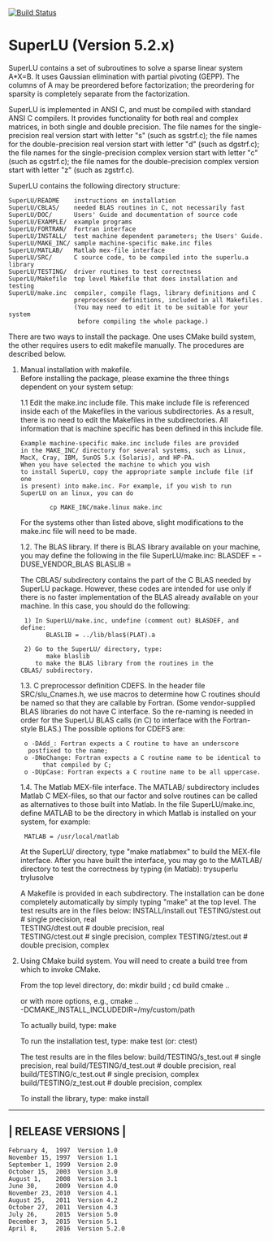 [![Build Status](https://travis-ci.org/yoon-gu/SuperLU.svg?branch=master)](https://travis-ci.org/yoon-gu/SuperLU)

SuperLU (Version 5.2.x)
=======================

SuperLU contains a set of subroutines to solve a sparse linear system 
A*X=B. It uses Gaussian elimination with partial pivoting (GEPP). 
The columns of A may be preordered before factorization; the 
preordering for sparsity is completely separate from the factorization.

SuperLU is implemented in ANSI C, and must be compiled with standard 
ANSI C compilers. It provides functionality for both real and complex
matrices, in both single and double precision. The file names for the 
single-precision real version start with letter "s" (such as sgstrf.c);
the file names for the double-precision real version start with letter "d"
(such as dgstrf.c); the file names for the single-precision complex
version start with letter "c" (such as cgstrf.c); the file names
for the double-precision complex version start with letter "z" 
(such as zgstrf.c).


SuperLU contains the following directory structure:

    SuperLU/README    instructions on installation
    SuperLU/CBLAS/    needed BLAS routines in C, not necessarily fast
    SuperLU/DOC/      Users' Guide and documentation of source code
    SuperLU/EXAMPLE/  example programs
    SuperLU/FORTRAN/  Fortran interface
    SuperLU/INSTALL/  test machine dependent parameters; the Users' Guide.
    SuperLU/MAKE_INC/ sample machine-specific make.inc files
    SuperLU/MATLAB/   Matlab mex-file interface
    SuperLU/SRC/      C source code, to be compiled into the superlu.a library
    SuperLU/TESTING/  driver routines to test correctness
    SuperLU/Makefile  top level Makefile that does installation and testing
    SuperLU/make.inc  compiler, compile flags, library definitions and C
                      preprocessor definitions, included in all Makefiles.
                      (You may need to edit it to be suitable for your system
                       before compiling the whole package.)

There are two ways to install the package. One uses CMake build system,
the other requires users to edit makefile manually.  The procedures
are described below.

1. Manual installation with makefile.      
   Before installing the package, please examine the three things dependent 
   on your system setup:

   1.1 Edit the make.inc include file.
       This make include file is referenced inside each of the Makefiles
       in the various subdirectories. As a result, there is no need to 
       edit the Makefiles in the subdirectories. All information that is
       machine specific has been defined in this include file. 

       Example machine-specific make.inc include files are provided 
       in the MAKE_INC/ directory for several systems, such as Linux,
       MacX, Cray, IBM, SunOS 5.x (Solaris), and HP-PA. 
       When you have selected the machine to which you wish 
       to install SuperLU, copy the appropriate sample include file (if one 
       is present) into make.inc. For example, if you wish to run 
       SuperLU on an linux, you can do

       	       cp MAKE_INC/make.linux make.inc
   
	For the systems other than listed above, slight modifications to the 
   	make.inc file will need to be made.
   
   1.2. The BLAS library.
       	If there is BLAS library available on your machine, you may define
       	the following in the file SuperLU/make.inc:
            BLASDEF = -DUSE_VENDOR_BLAS
            BLASLIB = <BLAS library you wish to link with>

   	The CBLAS/ subdirectory contains the part of the C BLAS needed by 
   	SuperLU package. However, these codes are intended for use only if 
	there is no faster implementation of the BLAS already available 
	on your machine. In this case, you should do the following:

    	1) In SuperLU/make.inc, undefine (comment out) BLASDEF, and define:
              BLASLIB = ../lib/blas$(PLAT).a

    	2) Go to the SuperLU/ directory, type:
              make blaslib
       	   to make the BLAS library from the routines in the	
	   CBLAS/ subdirectory.

   1.3. C preprocessor definition CDEFS.
   	In the header file SRC/slu_Cnames.h, we use macros to determine how
   	C routines should be named so that they are callable by Fortran.
   	(Some vendor-supplied BLAS libraries do not have C interface. So the 
    	re-naming is needed in order for the SuperLU BLAS calls (in C) to 
    	interface with the Fortran-style BLAS.)
   	The possible options for CDEFS are:

       	o -DAdd_: Fortran expects a C routine to have an underscore
		 postfixed to the name;
        o -DNoChange: Fortran expects a C routine name to be identical to
		     that compiled by C;
        o -DUpCase: Fortran expects a C routine name to be all uppercase.
   
   1.4. The Matlab MEX-file interface.
   	The MATLAB/ subdirectory includes Matlab C MEX-files, so that 
   	our factor and solve routines can be called as alternatives to those
    	built into Matlab. In the file SuperLU/make.inc, define MATLAB to be
	the directory in which Matlab is installed on your system, for example:

       	MATLAB = /usr/local/matlab

   	At the SuperLU/ directory, type "make matlabmex" to build the MEX-file
   	interface. After you have built the interface, you may go to the
	MATLAB/ directory to test the correctness by typing (in Matlab):
       		trysuperlu
       		trylusolve

   A Makefile is provided in each subdirectory. The installation can be done
   completely automatically by simply typing "make" at the top level.
   The test results are in the files below:
       INSTALL/install.out
       TESTING/stest.out   # single precision, real   
       TESTING/dtest.out   # double precision, real   
       TESTING/ctest.out   # single precision, complex
       TESTING/ztest.out   # double precision, complex


2. Using CMake build system. 
   You will need to create a build tree from which to invoke CMake.

   From the top level directory, do:
     	mkdir build ; cd build
   	cmake ..

     or with more options, e.g.,
        cmake .. \
	      -DCMAKE_INSTALL_INCLUDEDIR=/my/custom/path 	 

   To actually build, type:
   	make

   To run the installation test, type:
   	make test (or: ctest)

   	The test results are in the files below:
       	    build/TESTING/s_test.out   # single precision, real
       	    build/TESTING/d_test.out   # double precision, real
       	    build/TESTING/c_test.out   # single precision, complex
       	    build/TESTING/z_test.out   # double precision, complex

   To install the library, type:
        make install


--------------------
| RELEASE VERSIONS |
--------------------
    February 4,  1997  Version 1.0
    November 15, 1997  Version 1.1
    September 1, 1999  Version 2.0
    October 15,  2003  Version 3.0
    August 1,    2008  Version 3.1
    June 30,     2009  Version 4.0
    November 23, 2010  Version 4.1
    August 25,   2011  Version 4.2
    October 27,  2011  Version 4.3
    July 26,     2015  Version 5.0
    December 3,  2015  Version 5.1
    April 8,     2016  Version 5.2.0
